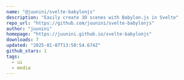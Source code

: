 ```yaml
---
name: "@juunini/svelte-babylonjs"
description: "Easily create 3D scenes with Babylon.js in Svelte"
repo_url: "https://github.com/juunini/svelte-babylonjs"
author: "juunini"
homepage: "https://juunini.github.io/svelte-babylonjs"
downloads: 7
updated: "2025-01-07T13:50:54.674Z"
github_stars: 1
tags: 
  - ui
  - media
---
```


